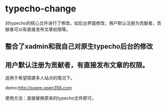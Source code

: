 # typecho-change
对typecho的核心文件进行了修改，如后台界面修改，用户默认注册为贡献者，贡献者可以有直接发布文章权限等。

## 整合了xadmin和我自己对原生typecho后台的修改

## 用户默认注册为贡献者，有直接发布文章的权限。

适用于希望搭建多人站点的情况下。

demo:http://poem.open356.com

使用方法：直接替换原来的typecho文件即可。
